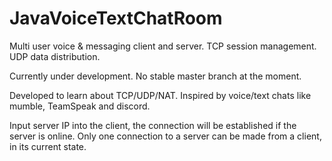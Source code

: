 # JavaVoiceTextChatRoom
Multi user voice &amp; messaging client and server. TCP session management. UDP data distribution.

Currently under development.
No stable master branch at the moment.

Developed to learn about TCP/UDP/NAT. Inspired by voice/text chats like mumble, TeamSpeak and discord.

Input server IP into the client, the connection will be established if the server is online.
Only one connection to a server can be made from a client, in its current state.
